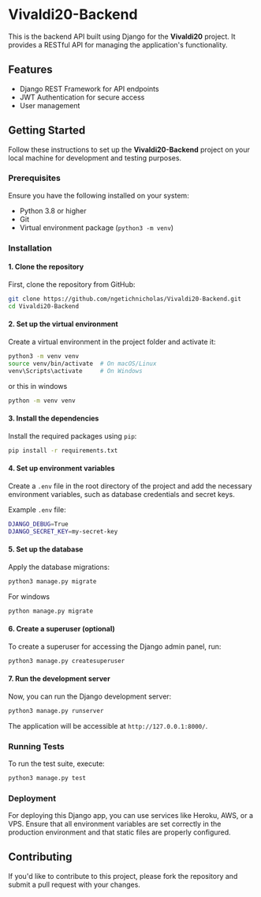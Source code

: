 # Vivaldi20-Backend

This is the backend API built using Django for the **Vivaldi20** project. It provides a RESTful API for managing the application's functionality.

## Features

- Django REST Framework for API endpoints
- JWT Authentication for secure access
- User management

## Getting Started

Follow these instructions to set up the **Vivaldi20-Backend** project on your local machine for development and testing purposes.

### Prerequisites

Ensure you have the following installed on your system:

- Python 3.8 or higher
- Git
- Virtual environment package (`python3 -m venv`)

### Installation

#### 1. Clone the repository

First, clone the repository from GitHub:

```bash
git clone https://github.com/ngetichnicholas/Vivaldi20-Backend.git
cd Vivaldi20-Backend
```

#### 2. Set up the virtual environment

Create a virtual environment in the project folder and activate it:

```bash
python3 -m venv venv
source venv/bin/activate  # On macOS/Linux
venv\Scripts\activate     # On Windows
```
or this in windows
```bash
python -m venv venv
```

#### 3. Install the dependencies

Install the required packages using `pip`:

```bash
pip install -r requirements.txt
```

#### 4. Set up environment variables

Create a `.env` file in the root directory of the project and add the necessary environment variables, such as database credentials and secret keys.

Example `.env` file:

```bash
DJANGO_DEBUG=True
DJANGO_SECRET_KEY=my-secret-key
```

#### 5. Set up the database

Apply the database migrations:

```bash
python3 manage.py migrate
```
For windows 
```bash
python manage.py migrate
```

#### 6. Create a superuser (optional)

To create a superuser for accessing the Django admin panel, run:

```bash
python3 manage.py createsuperuser
```

#### 7. Run the development server

Now, you can run the Django development server:

```bash
python3 manage.py runserver
```

The application will be accessible at `http://127.0.0.1:8000/`.

### Running Tests

To run the test suite, execute:

```bash
python3 manage.py test
```

### Deployment

For deploying this Django app, you can use services like Heroku, AWS, or a VPS. Ensure that all environment variables are set correctly in the production environment and that static files are properly configured.

## Contributing

If you'd like to contribute to this project, please fork the repository and submit a pull request with your changes.
